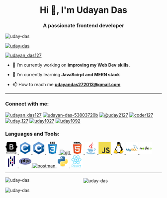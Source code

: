 <h1 align="center">Hi 👋, I'm Udayan Das</h1>
<h3 align="center">A passionate frontend developer</h3>

<p align="left"> <img src="https://komarev.com/ghpvc/?username=uday-das&label=Profile%20views&color=ffbb00&style=flat" alt="uday-das" /> </p>

<p align="left"> <a href="https://github.com/ryo-ma/github-profile-trophy"><img src="https://github-profile-trophy.vercel.app/?username=uday-das" alt="uday-das" /></a> </p>

<p align="left"> <a href="https://twitter.com/udayan_das127" target="blank"><img src="https://img.shields.io/twitter/follow/udayan_das127?logo=twitter&style=for-the-badge" alt="udayan_das127" /></a> </p>

- 🔭 I’m currently working on **improving my Web Dev skills.**

- 🌱 I’m currently learning **JavaScirpt and MERN stack**

- 📫 How to reach me **udayandas272013@gmail.com**

<hr>
<h3 align="left">Connect with me:</h3>
<p align="left">
<a href="https://twitter.com/udayan_das127" target="blank"><img align="center" src="https://raw.githubusercontent.com/rahuldkjain/github-profile-readme-generator/master/src/images/icons/Social/twitter.svg" alt="udayan_das127" height="30" width="40" /></a>
<a href="https://linkedin.com/in/udayan-das-53803720b" target="blank"><img align="center" src="https://raw.githubusercontent.com/rahuldkjain/github-profile-readme-generator/master/src/images/icons/Social/linked-in-alt.svg" alt="udayan-das-53803720b" height="30" width="40" /></a>
<a href="https://medium.com/@uday2127" target="blank"><img align="center" src="https://raw.githubusercontent.com/rahuldkjain/github-profile-readme-generator/master/src/images/icons/Social/medium.svg" alt="@uday2127" height="30" width="40" /></a>
<a href="https://www.codechef.com/users/coder127" target="blank"><img align="center" src="https://cdn.jsdelivr.net/npm/simple-icons@3.1.0/icons/codechef.svg" alt="coder127" height="30" width="40" /></a>
<a href="https://www.hackerrank.com/uday_127" target="blank"><img align="center" src="https://raw.githubusercontent.com/rahuldkjain/github-profile-readme-generator/master/src/images/icons/Social/hackerrank.svg" alt="uday_127" height="30" width="40" /></a>
<a href="https://www.leetcode.com/uday1027" target="blank"><img align="center" src="https://raw.githubusercontent.com/rahuldkjain/github-profile-readme-generator/master/src/images/icons/Social/leet-code.svg" alt="uday1027" height="30" width="40" /></a>
<a href="https://auth.geeksforgeeks.org/user/uday1092" target="blank"><img align="center" src="https://raw.githubusercontent.com/rahuldkjain/github-profile-readme-generator/master/src/images/icons/Social/geeks-for-geeks.svg" alt="uday1092" height="30" width="40" /></a>
</p>

<h3 align="left">Languages and Tools:</h3>
<p align="left"> <a href="https://getbootstrap.com" target="_blank" rel="noreferrer"> <img src="https://raw.githubusercontent.com/devicons/devicon/master/icons/bootstrap/bootstrap-plain-wordmark.svg" alt="bootstrap" width="40" height="40"/> </a> <a href="https://www.cprogramming.com/" target="_blank" rel="noreferrer"> <img src="https://raw.githubusercontent.com/devicons/devicon/master/icons/c/c-original.svg" alt="c" width="40" height="40"/> </a> <a href="https://www.w3schools.com/cpp/" target="_blank" rel="noreferrer"> <img src="https://raw.githubusercontent.com/devicons/devicon/master/icons/cplusplus/cplusplus-original.svg" alt="cplusplus" width="40" height="40"/> </a> <a href="https://www.w3schools.com/css/" target="_blank" rel="noreferrer"> <img src="https://raw.githubusercontent.com/devicons/devicon/master/icons/css3/css3-original-wordmark.svg" alt="css3" width="40" height="40"/> </a> <a href="https://git-scm.com/" target="_blank" rel="noreferrer"> <img src="https://www.vectorlogo.zone/logos/git-scm/git-scm-icon.svg" alt="git" width="40" height="40"/> </a> <a href="https://www.w3.org/html/" target="_blank" rel="noreferrer"> <img src="https://raw.githubusercontent.com/devicons/devicon/master/icons/html5/html5-original-wordmark.svg" alt="html5" width="40" height="40"/> </a> <a href="https://www.java.com" target="_blank" rel="noreferrer"> <img src="https://raw.githubusercontent.com/devicons/devicon/master/icons/java/java-original.svg" alt="java" width="40" height="40"/> </a> <a href="https://developer.mozilla.org/en-US/docs/Web/JavaScript" target="_blank" rel="noreferrer"> <img src="https://raw.githubusercontent.com/devicons/devicon/master/icons/javascript/javascript-original.svg" alt="javascript" width="40" height="40"/> </a> <a href="https://www.linux.org/" target="_blank" rel="noreferrer"> <img src="https://raw.githubusercontent.com/devicons/devicon/master/icons/linux/linux-original.svg" alt="linux" width="40" height="40"/> </a> <a href="https://www.mysql.com/" target="_blank" rel="noreferrer"> <img src="https://raw.githubusercontent.com/devicons/devicon/master/icons/mysql/mysql-original-wordmark.svg" alt="mysql" width="40" height="40"/> </a> <a href="https://nodejs.org" target="_blank" rel="noreferrer"> <img src="https://raw.githubusercontent.com/devicons/devicon/master/icons/nodejs/nodejs-original-wordmark.svg" alt="nodejs" width="40" height="40"/> </a> <a href="https://pandas.pydata.org/" target="_blank" rel="noreferrer"> <img src="https://raw.githubusercontent.com/devicons/devicon/2ae2a900d2f041da66e950e4d48052658d850630/icons/pandas/pandas-original.svg" alt="pandas" width="40" height="40"/> </a> <a href="https://www.php.net" target="_blank" rel="noreferrer"> <img src="https://raw.githubusercontent.com/devicons/devicon/master/icons/php/php-original.svg" alt="php" width="40" height="40"/> </a> <a href="https://postman.com" target="_blank" rel="noreferrer"> <img src="https://www.vectorlogo.zone/logos/getpostman/getpostman-icon.svg" alt="postman" width="40" height="40"/> </a> <a href="https://www.python.org" target="_blank" rel="noreferrer"> <img src="https://raw.githubusercontent.com/devicons/devicon/master/icons/python/python-original.svg" alt="python" width="40" height="40"/> </a> <a href="https://reactjs.org/" target="_blank" rel="noreferrer"> <img src="https://raw.githubusercontent.com/devicons/devicon/master/icons/react/react-original-wordmark.svg" alt="react" width="40" height="40"/> </a> </p>

<hr>
<p><img align="left" width="50%" src="https://github-readme-stats.vercel.app/api?username=uday-das&show_icons=true&theme=merko&locale=en" alt="uday-das"/></p>

<p><img align="center" width="40%" src="https://github-readme-stats.vercel.app/api/top-langs?username=uday-das&show_icons=true&title_color=229ed5&text_color=ffffff&bg_color=011627&locale=en&layout=compact" alt="uday-das" /></p>

<p><img align="left" width="50%" src="https://github-readme-streak-stats.herokuapp.com/?user=uday-das&theme=dark" alt="uday-das" /></p>


